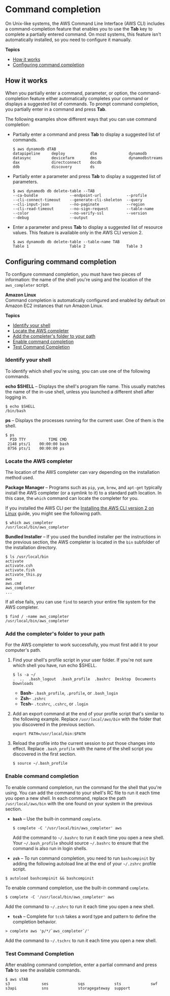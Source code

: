 # Command completion<a name="cli-configure-completion"></a>

On Unix\-like systems, the AWS Command Line Interface \(AWS CLI\) includes a command\-completion feature that enables you to use the **Tab** key to complete a partially entered command\. On most systems, this feature isn't automatically installed, so you need to configure it manually\.

**Topics**
+ [How it works](#cli-command-completion-about)
+ [Configuring command completion](#cli-command-completion-configure)

## How it works<a name="cli-command-completion-about"></a>

When you partially enter a command, parameter, or option, the command\-completion feature either automatically completes your command or displays a suggested list of commands\. To prompt command completion, you partially enter in a command and press **Tab**\.

The following examples show different ways that you can use command completion:
+ Partially enter a command and press **Tab** to display a suggested list of commands\.

  ```
  $ aws dynamodb dTAB
  datapipeline     deploy           dlm              dynamodb       
  datasync         devicefarm       dms              dynamodbstreams
  dax              directconnect    docdb                           
  ddb              discovery        ds
  ```
+ Partially enter a parameter and press **Tab** to display a suggested list of parameters\.

  ```
  $ aws dynamodb db delete-table --TAB
  --ca-bundle              --endpoint-url           --profile              
  --cli-connect-timeout    --generate-cli-skeleton  --query                
  --cli-input-json         --no-paginate            --region               
  --cli-read-timeout       --no-sign-request        --table-name           
  --color                  --no-verify-ssl          --version              
  --debug                  --output
  ```
+ Enter a parameter and press **Tab** to display a suggested list of resource values\. This feature is available only in the AWS CLI version 2\.

  ```
  $ aws dynamodb db delete-table --table-name TAB
  Table 1                  Table 2                  Table 3
  ```

## Configuring command completion<a name="cli-command-completion-configure"></a>

To configure command completion, you must have two pieces of information: the name of the shell you're using and the location of the `aws_completer` script\.

**Amazon Linux**  
Command completion is automatically configured and enabled by default on Amazon EC2 instances that run Amazon Linux\.

**Topics**
+ [Identify your shell](#cli-command-completion-shell)
+ [Locate the AWS completer](#cli-command-completion-completer)
+ [Add the completer's folder to your path](#cli-command-completion-path)
+ [Enable command completion](#cli-command-completion-enable)
+ [Test Command Completion](#cli-command-completion-test)

### Identify your shell<a name="cli-command-completion-shell"></a>

To identify which shell you're using, you can use one of the following commands\.

**echo $SHELL** – Displays the shell's program file name\. This usually matches the name of the in\-use shell, unless you launched a different shell after logging in\.

```
$ echo $SHELL
/bin/bash
```

**ps** – Displays the processes running for the current user\. One of them is the shell\.

```
$ ps
  PID TTY          TIME CMD
 2148 pts/1    00:00:00 bash
 8756 pts/1    00:00:00 ps
```

### Locate the AWS completer<a name="cli-command-completion-completer"></a>

 The location of the AWS completer can vary depending on the installation method used\. 

 **Package Manager** – Programs such as `pip`, `yum`, `brew`, and `apt-get` typically install the AWS completer \(or a symlink to it\) to a standard path location\. In this case, the `which` command can locate the completer for you\.

If you installed the AWS CLI per the [Installing the AWS CLI version 2 on Linux](https://docs.aws.amazon.com/cli/latest/userguide/install-cliv2-linux.html) guide, you might see the following path\.

```
$ which aws_completer
/usr/local/bin/aws_completer
```

 **Bundled Installer** – If you used the bundled installer per the instructions in the previous section, the AWS completer is located in the `bin` subfolder of the installation directory\. 

```
$ ls /usr/local/bin
activate
activate.csh
activate.fish
activate_this.py
aws
aws.cmd
aws_completer
...
```

If all else fails, you can use `find` to search your entire file system for the AWS completer\. 

```
$ find / -name aws_completer
/usr/local/bin/aws_completer
```

### Add the completer's folder to your path<a name="cli-command-completion-path"></a>

For the AWS completer to work successfully, you must first add it to your computer's path\.

1. Find your shell's profile script in your user folder\. If you're not sure which shell you have, run echo $SHELL\.

   ```
   $ ls -a ~/
   .  ..  .bash_logout  .bash_profile  .bashrc  Desktop  Documents  Downloads
   ```
   + **Bash**– `.bash_profile`, `.profile`, or `.bash_login`
   + **Zsh**– `.zshrc`
   + **Tcsh**– `.tcshrc`, `.cshrc`, or `.login`

1. Add an export command at the end of your profile script that's similar to the following example\. Replace *`/usr/local/aws/bin`* with the folder that you discovered in the previous section\.

   ```
   export PATH=/usr/local/bin:$PATH
   ```

1. Reload the profile into the current session to put those changes into effect\. Replace `.bash_profile` with the name of the shell script you discovered in the first section\.

   ```
   $ source ~/.bash_profile
   ```

### Enable command completion<a name="cli-command-completion-enable"></a>


To enable command completion, run the command for the shell that you're using\. You can add the command to your shell's RC file to run it each time you open a new shell\. In each command, replace the path `/usr/local/aws/bin` with the one found on your system in the previous section\.

+ **`bash`** – Use the built\-in command `complete`\.

  ```
  $ complete -C '/usr/local/bin/aws_completer' aws
  ```

  Add the command to `~/.bashrc` to run it each time you open a new shell\. Your `~/.bash_profile` should source `~/.bashrc` to ensure that the command is also run in login shells\.
+  **`zsh`** – To run command completion, you need to run `bashcompinit` by adding the following autoload line at the end of your `~/.zshrc` profile script\.

  ```
  $ autoload bashcompinit && bashcompinit
  ```

  To enable command completion, use the built\-in command `complete`\.

  ```
  $ complete -C '/usr/local/bin/aws_completer' aws
  ```

  Add the command to `~/.zshrc` to run it each time you open a new shell\.
+  **`tcsh`** – Complete for `tcsh` takes a word type and pattern to define the completion behavior\. 

  ```
  > complete aws 'p/*/`aws_completer`/'
  ```

  Add the command to `~/.tschrc` to run it each time you open a new shell\.

### Test Command Completion<a name="cli-command-completion-test"></a>

After enabling command completion, enter a partial command and press **Tab** to see the available commands\.

```
$ aws sTAB
s3              ses             sqs             sts             swf
s3api           sns             storagegateway  support
```
